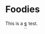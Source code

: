 # Foodies

This is a <img alt="$\lambda$" src="./svgs/fd8be73b54f5436a5cd2e73ba9b6bfa9.svg?invert_in_darkmode" align=middle width="9.911385000000008pt" height="22.063469999999988pt"/> test.


